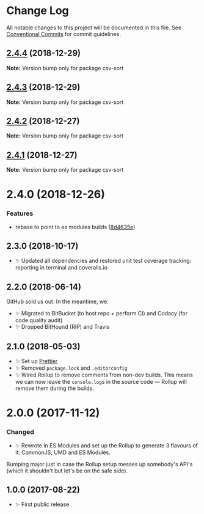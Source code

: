 # Change Log

All notable changes to this project will be documented in this file.
See [Conventional Commits](https://conventionalcommits.org) for commit guidelines.

## [2.4.4](https://bitbucket.org/codsen/codsen/src/master/packages/csv-sort/compare/csv-sort@2.4.3...csv-sort@2.4.4) (2018-12-29)

**Note:** Version bump only for package csv-sort





## [2.4.3](https://bitbucket.org/codsen/codsen/src/master/packages/csv-sort/compare/csv-sort@2.4.2...csv-sort@2.4.3) (2018-12-29)

**Note:** Version bump only for package csv-sort





## [2.4.2](https://bitbucket.org/codsen/codsen/src/master/packages/csv-sort/compare/csv-sort@2.4.1...csv-sort@2.4.2) (2018-12-27)

**Note:** Version bump only for package csv-sort





## [2.4.1](https://bitbucket.org/codsen/codsen/src/master/packages/csv-sort/compare/csv-sort@2.4.0...csv-sort@2.4.1) (2018-12-27)

**Note:** Version bump only for package csv-sort





# 2.4.0 (2018-12-26)


### Features

* rebase to point to es modules builds ([8d4635e](https://bitbucket.org/codsen/codsen/src/master/packages/csv-sort/commits/8d4635e))





## 2.3.0 (2018-10-17)

- ✨ Updated all dependencies and restored unit test coverage tracking: reporting in terminal and coveralls.io

## 2.2.0 (2018-06-14)

GitHub sold us out. In the meantime, we:

- ✨ Migrated to BitBucket (to host repo + perform CI) and Codacy (for code quality audit)
- ✨ Dropped BitHound (RIP) and Travis

## 2.1.0 (2018-05-03)

- ✨ Set up [Prettier](https://prettier.io)
- ✨ Removed `package.lock` and `.editorconfig`
- ✨ Wired Rollup to remove comments from non-dev builds. This means we can now leave the `console.log`s in the source code — Rollup will remove them during the builds.

# 2.0.0 (2017-11-12)

### Changed

- ✨ Rewrote in ES Modules and set up the Rollup to generate 3 flavours of it: CommonJS, UMD and ES Modules.

Bumping major just in case the Rollup setup messes up somebody's API's (which it shouldn't but let's be on the safe side).

## 1.0.0 (2017-08-22)

- ✨ First public release
